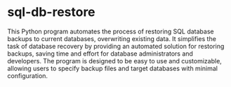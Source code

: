 # sql-db-restore
This Python program automates the process of restoring SQL database backups to current databases, overwriting existing data. 
It simplifies the task of database recovery by providing an automated solution for restoring backups, 
saving time and effort for database administrators and developers. The program is designed to be easy to use and customizable, 
allowing users to specify backup files and target databases with minimal configuration.  
